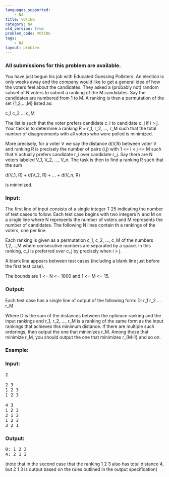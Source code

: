 ```yaml
---
languages_supported:
    - NA
title: VOTING
category: NA
old_version: true
problem_code: VOTING
tags:
    - NA
layout: problem
---
```

###  All submissions for this problem are available. 

You have just begun his job with Educated Guessing Pollsters. An election is only weeks away and the company would like to get a general idea of how the voters feel about the candidates. They asked a (probably not) random subset of N voters to submit a ranking of the M candidates. Say the candidates are numbered from 1 to M. A ranking is then a permutation of the set {1,2,...,M} listed as:

c\_1 c\_2 ... c\_M

The list is such that the voter prefers candidate c\_i to candidate c\_j if i > j. Your task is to determine a ranking R = r\_1, r\_2, ..., r\_M such that the total number of disagreements with all voters who were polled is minimized.

More precisely, for a voter V we say the distance d(V,R) between voter V and ranking R is precisely the number of pairs (i,j) with 1 <= i < j <= M such that V actually prefers candidate r\_i over candidate r\_j. Say there are N voters labeled V\_1, V\_2, ..., V\_n. The task is then to find a ranking R such that the sum

d(V\_1, R) + d(V\_2, R) + ... + d(V\_n, R)

is minimized.

### Input:

The first line of input consists of a single integer T 25 indicating the number of test cases to follow. Each test case begins with two integers N and M on a single line where N represents the number of voters and M represents the number of candidates. The following N lines contain th e rankings of the voters, one per line.

Each ranking is given as a permutation c\_1, c\_2, ..., c\_M of the numbers 1,2,...,M where consecutive numbers are separated by a space. In this ranking, c\_i is preferred over c\_j by precisely when i > j.

A blank line appears between test cases (including a blank line just before the first test case).

The bounds are 1 <= N <= 1000 and 1 <= M <= 15.

### Output:

Each test case has a single line of output of the following form: D: r\_1 r\_2 ... r\_M

Where D is the sum of the distances between the optimum ranking and the input rankings and r\_1, r\_2, ..., r\_M is a ranking of the same form as the input rankings that achieves this minimum distance. If there are multiple such orderings, then output the one that minimizes r\_M. Among those that minimize r\_M, you should output the one that minimizes r\_{M-1} and so on.

### Example:

### Input:

<pre>
2

2 3
1 2 3
1 2 3

4 3
1 2 3
2 1 3
1 2 3
3 2 1
</pre>
### Output:

<pre>
0: 1 2 3
4: 2 1 3
</pre>
(note that in the second case that the ranking 1 2 3 also has total distance 4, but 2 1 3 is output based on the rules outlined in the output specification)
